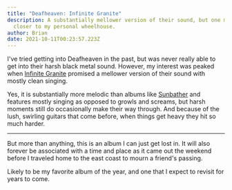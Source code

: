 ```yaml
---
title: "Deafheaven: Infinite Granite"
description: A substantially mellower version of their sound, but one much
  closer to my personal wheelhouse.
author: Brian
date: 2021-10-11T00:23:57.223Z
---
```

I've tried getting into Deafheaven in the past, but was never really able to get into their harsh black metal sound. However, my interest was peaked when [Infinite Granite](https://open.spotify.com/album/0kCdT4gjYlSxIV7ll3Yd4M) promised a mellower version of their sound with mostly clean singing.

Yes, it is substantially more melodic than albums like [Sunbather](https://open.spotify.com/album/2kKXGWaCEl06EKZ4DxBJIT) and features mostly singing as opposed to growls and screams, but harsh moments still do occasionally make their way through. And because of the lush, swirling guitars that come before, when things get heavy they hit so much harder.

---

But more than anything, this is an album I can just get lost in. It will also forever be associated with a time and place as it came out the weekend before I traveled home to the east coast to mourn a friend's passing.

Likely to be my favorite album of the year, and one that I expect to revisit for years to come.